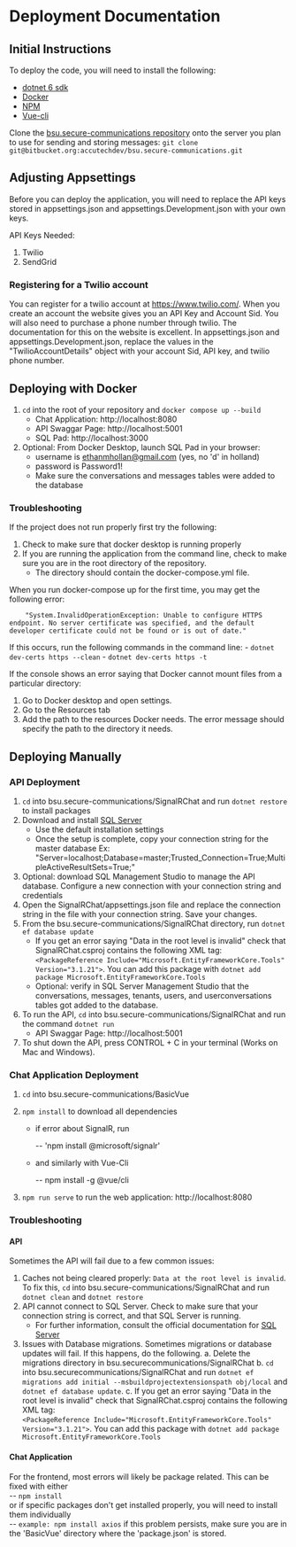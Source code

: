 # Deployment Documentation

## Initial Instructions
To deploy the code, you will need to install the following:
- [dotnet 6 sdk](https://docs.microsoft.com/en-us/dotnet/core/install/windows?tabs=net60)
- [Docker](https://www.docker.com/get-started)
- [NPM]()
- [Vue-cli]()

Clone the [bsu.secure-communications repository](https://bitbucket.org/accutechdev/bsu.secure-communications/src/master/)
onto the server you plan to use for sending and storing messages: `git clone git@bitbucket.org:accutechdev/bsu.secure-communications.git`

## Adjusting Appsettings

Before you can deploy the application, you will need to replace the API keys stored in appsettings.json and appsettings.Development.json with your own keys. 

API Keys Needed:
1. Twilio
2. SendGrid

### Registering for a Twilio account

You can register for a twilio account at https://www.twilio.com/. When you create an account the website gives you an API Key and Account Sid. You will also need to purchase a phone number through twilio. The documentation for this on the website is excellent. In appsettings.json and appsettings.Development.json, replace the values in the "TwilioAccountDetails" object with your account Sid, API key, and twilio phone number. 

<how to register for a sendgrid key>
    




## Deploying with Docker
1. `cd` into the root of your repository and `docker compose up --build`
    - Chat Application: http://localhost:8080
    - API Swaggar Page: http://localhost:5001
    - SQL Pad: http://localhost:3000
2. Optional: From Docker Desktop, launch SQL Pad in your browser:
    - username is ethanmhollan@gmail.com (yes, no 'd' in holland)
    - password is Password1!
    - Make sure the conversations and messages tables were added to the database

### Troubleshooting
If the project does not run properly first try the following:
1. Check to make sure that docker desktop is running properly
2. If you are running the application from the command line, check to make sure you are in the root directory of the repository. 
    - The directory should contain the docker-compose.yml file. 

When you run docker-compose up for the first time, you may get the following error:  

        "System.InvalidOperationException: Unable to configure HTTPS endpoint. No server certificate was specified, and the default developer certificate could not be found or is out of date."
If this occurs, run the following commands in the command line:
    - `dotnet dev-certs https --clean`
    - `dotnet dev-certs https -t`

If the console shows an error saying that Docker cannot mount files from a particular directory:
1. Go to Docker desktop and open settings. 
2. Go to the Resources tab
3. Add the path to the resources Docker needs. The error message should specify the path to the directory it needs. 

  
## Deploying Manually

### API Deployment

1. `cd` into bsu.secure-communications/SignalRChat and run `dotnet restore` to install packages
2. Download and install [SQL Server](https://www.microsoft.com/en-us/sql-server/sql-server-downloads)  
    - Use the default installation settings 
    - Once the setup is complete, copy your connection string for the master database
    Ex: "Server=localhost;Database=master;Trusted_Connection=True;MultipleActiveResultSets=True;"
3. Optional: download SQL Management Studio to manage the API database. Configure a new connection with your connection string and credentials
4. Open the SignalRChat/appsettings.json file and replace the connection string in the file with your connection string. Save your changes.
5. From the bsu.secure-communications/SignalRChat directory, run `dotnet ef database update` 
    - If you get an error saying "Data in the root level is invalid" check that SignalRChat.csproj contains the following XML tag:  
  `<PackageReference Include="Microsoft.EntityFrameworkCore.Tools" Version="3.1.21">`. You can add this package with `dotnet add package Microsoft.EntityFrameworkCore.Tools`
    - Optional: verify in SQL Server Management Studio that the conversations, messages, tenants, users, and userconversations tables got added to the database.
6. To run the API, `cd` into bsu.secure-communications/SignalRChat and run the command `dotnet run`
    - API Swaggar Page: http://localhost:5001
7. To shut down the API, press CONTROL + C in your terminal (Works on Mac and Windows).  

### Chat Application Deployment

1. `cd` into bsu.secure-communications/BasicVue
2. `npm install` to download all dependencies
    - if error about SignalR, run
  
      -- 'npm install @microsoft/signalr'
  
    - and similarly with Vue-Cli
      
      -- npm install -g @vue/cli
     
3. `npm run serve` to run the web application: http://localhost:8080


### Troubleshooting 

#### API

Sometimes the API will fail due to a few common issues:

1. Caches not being cleared properly: `Data at the root level is invalid`. To fix this, `cd` into bsu.secure-communications/SignalRChat and run `dotnet clean` and `dotnet restore`
2. API cannot connect to SQL Server. Check to make sure that your connection string is correct, and that SQL Server is running.
    - For further information, consult the official documentation for [SQL Server](https://docs.microsoft.com/en-us/sql/?view=sql-server-ver15)
3. Issues with Database migrations. Sometimes migrations or database updates will fail. If this happens, do the following. 
    a. Delete the migrations directory in bsu.securecommunications/SignalRChat
    b. `cd` into bsu.securecommunications/SignalRChat and run `dotnet ef migrations add initial --msbuildprojectextensionspath obj/local` and `dotnet ef database update`.
    c. If you get an error saying "Data in the root level is invalid" check that SignalRChat.csproj contains the following XML tag:  
  `<PackageReference Include="Microsoft.EntityFrameworkCore.Tools" Version="3.1.21">`. You can add this package with `dotnet add package Microsoft.EntityFrameworkCore.Tools`

#### Chat Application
For the frontend, most errors will likely be package related. This can be fixed with either  
        -- `npm install`  
or if specific packages don't get installed properly, you will need to install them individually  
        -- `example: npm install axios`
if this problem persists, make sure you are in the 'BasicVue' directory where the 'package.json' is stored.
